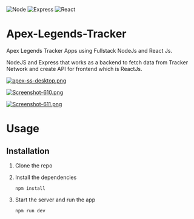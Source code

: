 ![Node](https://img.shields.io/badge/Node-6.13.4-green) ![Express](https://img.shields.io/badge/Express-4.17.1-lightgrey) ![React](https://img.shields.io/badge/ReactJS-16.13.1-blue)

# Apex-Legends-Tracker
Apex Legends Tracker Apps using Fullstack NodeJs and React Js.

NodeJS and Express that works as a backend to fetch data from Tracker Network and create API for frontend which is ReactJs.

[![apex-ss-desktop.png](https://i.postimg.cc/fRM6WJvp/apex-ss-desktop.png)](https://postimg.cc/hf3Cp461)

[![Screenshot-610.png](https://i.postimg.cc/sXCL8x1T/Screenshot-610.png)](https://postimg.cc/3y990KXG)

[![Screenshot-611.png](https://i.postimg.cc/W1JXvVBC/Screenshot-611.png)](https://postimg.cc/TKfrVzYJ)

# Usage

## Installation

1. Clone the repo

2. Install the dependencies
    ```
    npm install
    ```
3. Start the server and run the app
    ```
    npm run dev
    ```

